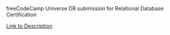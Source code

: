 freeCodeCamp Universe DB submission for Relational Database Certification

[Link to Description](https://www.freecodecamp.org/learn/relational-database/build-a-celestial-bodies-database-project/build-a-celestial-bodies-database)
